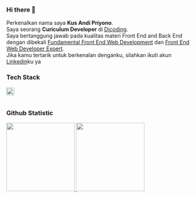 ### Hi there 👋

Perkenalkan nama saya **Kus Andi Priyono**.\
Saya seorang **Curiculum Developer** di [Dicoding](https://www.dicoding.com/).\
Saya bertanggung jawab pada kualitas materi Front End and Back End dengan dibekali [Fundamental Front End Web Development](https://www.dicoding.com/certificates/81P2887JQPOY) dan [Front End Web Developer Expert](https://www.dicoding.com/certificates/MEPJKJM96X3V).\
Jika kamu tertarik untuk berkenalan denganku, silahkan ikuti akun [Linkedin](https://www.linkedin.com/in/kusandipriyono428715b7/)ku ya

### Tech Stack
<a href="#"><img align="left" alt="JavaScript" title="JavaScript" width="21px" src="https://upload.wikimedia.org/wikipedia/commons/9/99/Unofficial_JavaScript_logo_2.svg" /></a>
<br>
<br>
### Github Statistic
<p align="left">
<a href="https://github.com/KusAndiPriyono">
  <img height="180em" src="https://github-readme-stats-eight-theta.vercel.app/api?username=KusAndiPriyono&show_icons=true&theme=algolia&include_all_commits=true&count_private=true"/>
  <img height="180em" src="https://github-readme-stats-eight-theta.vercel.app/api/top-langs/?username=KusAndiPriyono&layout=compact&langs_count=8&theme=algolia"/>
</a>
</p>
<!--
**KusAndiPriyono/KusAndiPriyono** is a ✨ _special_ ✨ repository because its `README.md` (this file) appears on your GitHub profile.

Here are some ideas to get you started:

- 🔭 I’m currently working on ...
- 🌱 I’m currently learning ...
- 👯 I’m looking to collaborate on ...
- 🤔 I’m looking for help with ...
- 💬 Ask me about ...
- 📫 How to reach me: ...
- 😄 Pronouns: ...
- ⚡ Fun fact: ...
-->
